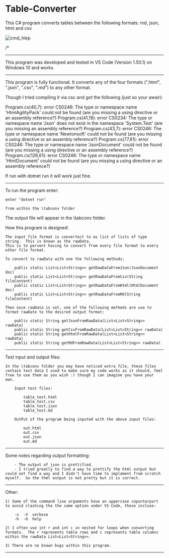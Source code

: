 # Table-Converter
This C# program converts tables between the following formats: md, json, html and csv


![cmd_hlep](https://user-images.githubusercontent.com/18222860/98047890-a2910100-1e24-11eb-9b01-2fff6006b21a.png)

/*

--------------------------------------------------------------------------------------------------------------------------------------------------------------------

This program was developed and tested in VS Code (Version 1.50.1) on Windows 10 and works.

------------------------------------------------------------------------------------------------------------------------------------------------------------------

This program is fully functional.
It converts any of the four formats (".html", ".json", ".csv", ".md") to any other format.

Though I tried compiling it via csc and got the following (just so your awair):

Program.cs(40,7): error CS0246: The type or namespace name 'HtmlAgilityPack' could not be found (are you missing a using directive or an assembly reference?)
Program.cs(41,19): error CS0234: The type or namespace name 'Json' does not exist in the namespace 'System.Text' (are you missing an assembly reference?)
Program.cs(43,7): error CS0246: The type or namespace name 'Newtonsoft' could not be found (are you missing a using directive or an assembly reference?) 
Program.cs(77,61): error CS0246: The type or namespace name 'JsonDocument' could not be found (are you missing a using directive or an assembly reference?) 
Program.cs(126,61): error CS0246: The type or namespace name 'HtmlDocument' could not be found (are you missing a using directive or an assembly reference?)

If run with dotnet run it will work just fine.

------------------------------------------------------------------------------------------------------------------------------------------------------------------

To run the program enter:

    enter "dotnet run"

    from within the \tabconv folder

The output file will appear in the \tabconv folder.



How this program is designed:

    The input file format is convertect to as list of lists of type string.  This is known as the rawData.
    This is to pervent having to convert from every file format to every other file format.

    To convert to rawData with one the following methods:

        public static List<List<String>> getRawDataFromJson(JsonDocument doc)
        public static List<List<String>> getRawDataFromCsv(String fileContent)
        public static List<List<String>> getRawDataFromHtml(HtmlDocument doc)
        public static List<List<String>> getRawDataFromMd(String fileContent)

    Then once rawData is set, one of the following metheds are use to format rawDate to the desired output format:

        public static String getJsonFromRawData(List<List<String>> rawData)
        public static String getCsvFromRawData(List<List<String>> rawData)
        public static String getHtmlFromRawData(List<List<String>> rawData)
        public static String getMdFromRawData(List<List<String>> rawData)

--------------------------------------------------------------------------------------------------------------------------------------------------------------------

Test input and output files:

    In the \tabconv folder you may have noticed extra file, these files contain test data I used to make sure my code works as it should, feel free to use them as you wish :) though I can imagine you have your own.

        Input test files:

            table_test.html
            table_test.csv
            table_test.json
            table_test.md

        OutPut of the program being inputed with the above input files:

            out.html
            out.csv
            out.json
            out.md

---------------------------------------------------------------------------------------------------------------------------------------------------------------------

Some notes regarding output formatting:

        - The output of json is prettified.
        - I tried greatly to find a way to prettify the html output but could not find a way and I didn't have time to implament from scratch myself.  So the thml output is not pretty but it is correct.

---------------------------------------------------------------------------------------------------------------------------------------------------------------------

Other:

    1) Some of the command line arguments have an uppercase copunterpart to avoid clashing the the same option under VS Code, these incluse:
        
        -v  -V  verbose
        -h  -H  help

    2) I often use int r and int c in nested for loops when converting formats.  The r represents table rows and c represents table columns within the rawData List<List<String>>.

    3) There are no known bugs within this program.

--------------------------------------------------------------------------------------------------------------------------------------------------------------------
